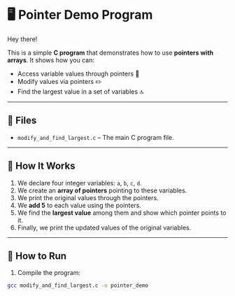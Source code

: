 # 🖥️ Pointer Demo Program

Hey there! 

This is a simple **C program** that demonstrates how to use **pointers with arrays**. It shows how you can:  

- Access variable values through pointers 🧐  
- Modify values via pointers ✏️  
- Find the largest value in a set of variables 🔝  

---

## 📂 Files

- `modify_and_find_largest.c` – The main C program file.

---

## 📝 How It Works

1. We declare four integer variables: `a`, `b`, `c`, `d`.  
2. We create an **array of pointers** pointing to these variables.  
3. We print the original values through the pointers.  
4. We **add 5** to each value using the pointers.  
5. We find the **largest value** among them and show which pointer points to it.  
6. Finally, we print the updated values of the original variables.  

---

## 🚀 How to Run

1. Compile the program:

```bash
gcc modify_and_find_largest.c -o pointer_demo
